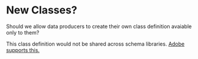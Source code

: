 # New Classes?

Should we allow data producers to create their own class definition avaiable only to them?

This class definition would not be shared across schema libraries. [Adobe supports this.](https://experienceleague.adobe.com/docs/experience-platform/xdm/ui/resources/classes.html?lang=en)